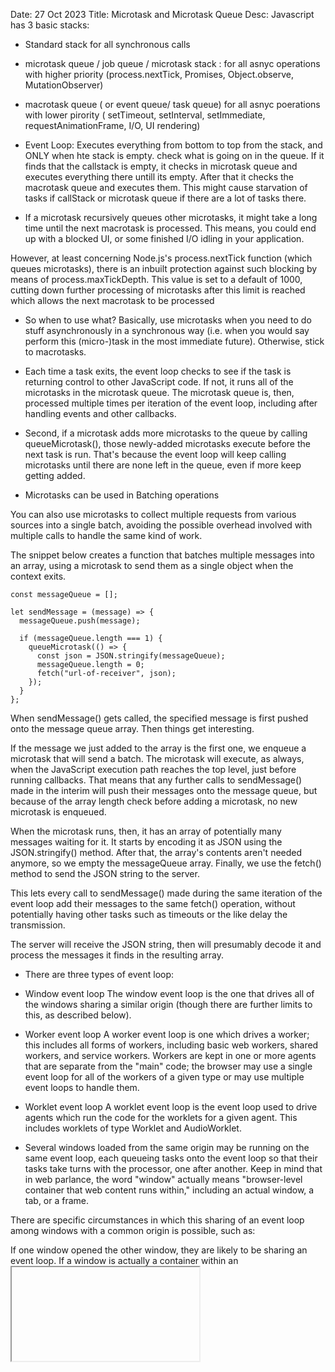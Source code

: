 Date: 27 Oct 2023
Title: Microtask and Microtask Queue
Desc:
Javascript has 3 basic stacks:
- Standard stack for all synchronous calls
- microtask queue / job queue / microtask stack : for all asnyc operations with higher priority (process.nextTick, Promises, Object.observe, MutationObserver)
- macrotask queue ( or event queue/ task queue) for all asnyc poerations with lower pirority ( setTimeout, setInterval, setImmediate, requestAnimationFrame, I/O, UI rendering)

- Event Loop:
Executes everything from bottom to top from the stack, and ONLY when hte stack is empty. check what is going on in the queue.
If it finds that the callstack is empty, it checks in microtask queue and executes everything there untill its empty.
After that it checks the macrotask queue and executes them.
This might cause starvation of tasks if callStack or microtask queue if there are a lot of tasks there.

- If a microtask recursively queues other microtasks, it might take a long time until the next macrotask is processed. This means, you could end up with a blocked UI, or some finished I/O idling in your application.

However, at least concerning Node.js's process.nextTick function (which queues microtasks), there is an inbuilt protection against such blocking by means of process.maxTickDepth. This value is set to a default of 1000, cutting down further processing of microtasks after this limit is reached which allows the next macrotask to be processed

- So when to use what?
Basically, use microtasks when you need to do stuff asynchronously in a synchronous way (i.e. when you would say perform this (micro-)task in the most immediate future). Otherwise, stick to macrotasks.

- Each time a task exits, the event loop checks to see if the task is returning control to other JavaScript code. If not, it runs all of the microtasks in the microtask queue. The microtask queue is, then, processed multiple times per iteration of the event loop, including after handling events and other callbacks.

- Second, if a microtask adds more microtasks to the queue by calling queueMicrotask(), those newly-added microtasks execute before the next task is run. That's because the event loop will keep calling microtasks until there are none left in the queue, even if more keep getting added.

- Microtasks can be used in Batching operations

You can also use microtasks to collect multiple requests from various sources into a single batch, avoiding the possible overhead involved with multiple calls to handle the same kind of work.

The snippet below creates a function that batches multiple messages into an array, using a microtask to send them as a single object when the context exits.

```
const messageQueue = [];

let sendMessage = (message) => {
  messageQueue.push(message);

  if (messageQueue.length === 1) {
    queueMicrotask(() => {
      const json = JSON.stringify(messageQueue);
      messageQueue.length = 0;
      fetch("url-of-receiver", json);
    });
  }
};
```
When sendMessage() gets called, the specified message is first pushed onto the message queue array. Then things get interesting.

If the message we just added to the array is the first one, we enqueue a microtask that will send a batch. The microtask will execute, as always, when the JavaScript execution path reaches the top level, just before running callbacks. That means that any further calls to sendMessage() made in the interim will push their messages onto the message queue, but because of the array length check before adding a microtask, no new microtask is enqueued.

When the microtask runs, then, it has an array of potentially many messages waiting for it. It starts by encoding it as JSON using the JSON.stringify() method. After that, the array's contents aren't needed anymore, so we empty the messageQueue array. Finally, we use the fetch() method to send the JSON string to the server.

This lets every call to sendMessage() made during the same iteration of the event loop add their messages to the same fetch() operation, without potentially having other tasks such as timeouts or the like delay the transmission.

The server will receive the JSON string, then will presumably decode it and process the messages it finds in the resulting array.

- There are three types of event loop:

- Window event loop
The window event loop is the one that drives all of the windows sharing a similar origin (though there are further limits to this, as described below).

- Worker event loop
A worker event loop is one which drives a worker; this includes all forms of workers, including basic web workers, shared workers, and service workers. Workers are kept in one or more agents that are separate from the "main" code; the browser may use a single event loop for all of the workers of a given type or may use multiple event loops to handle them.

- Worklet event loop
A worklet event loop is the event loop used to drive agents which run the code for the worklets for a given agent. This includes worklets of type Worklet and AudioWorklet.


- Several windows loaded from the same origin may be running on the same event loop, each queueing tasks onto the event loop so that their tasks take turns with the processor, one after another. Keep in mind that in web parlance, the word "window" actually means "browser-level container that web content runs within," including an actual window, a tab, or a frame.

There are specific circumstances in which this sharing of an event loop among windows with a common origin is possible, such as:

If one window opened the other window, they are likely to be sharing an event loop.
If a window is actually a container within an <iframe>, it likely shares an event loop with the window that contains it.
The windows happen to share the same process in a multi-process web browser implementation.


Tasks vs. microtasks

A task is any JavaScript scheduled to be run by the standard mechanisms such as initially starting to execute a program, an event triggering a callback, and so forth. Other than by using events, you can enqueue a task by using setTimeout() or setInterval().

The difference between the task queue and the microtask queue is simple but very important:

When executing tasks from the task queue, the runtime executes each task that is in the queue at the moment a new iteration of the event loop begins. Tasks added to the queue after the iteration begins will not run until the next iteration.
Each time a task exits, and the execution context stack is empty, each microtask in the microtask queue is executed, one after another. The difference is that execution of microtasks continues until the queue is empty—even if new ones are scheduled in the interim. In other words, microtasks can enqueue new microtasks and those new microtasks will execute before the next task begins to run, and before the end of the current event loop iteration.

Microtasks are another solution to this problem, providing a finer degree of access by making it possible to schedule code to run before the next iteration of the event loop begins, instead of having to wait until the next one.

The microtask queue has been around for a while, but it's historically been used only internally in order to drive things like promises. The addition of queueMicrotask(), exposing it to web developers, creates a unified queue for microtasks which is used wherever it's necessary to have the ability to schedule code to run safely when there are no execution contexts left on the JavaScript execution context stack. Across multiple instances and across all browsers and JavaScript runtimes, a standardized microqueue mechanism means these microtasks will operate reliably in the same order, thus avoiding potentially difficult to find bugs.